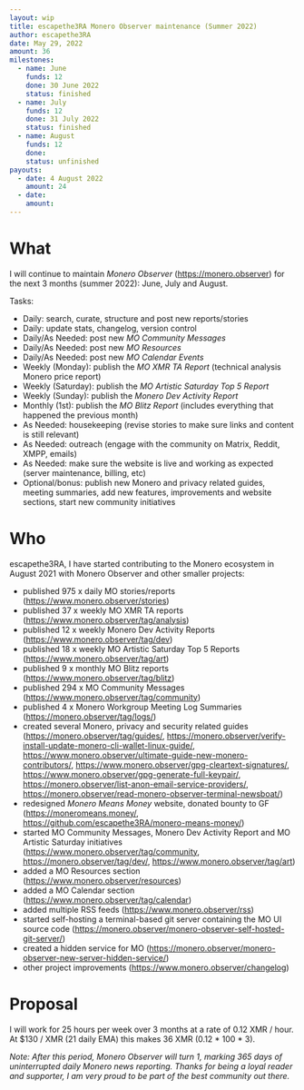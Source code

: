 ```yaml
---
layout: wip
title: escapethe3RA Monero Observer maintenance (Summer 2022)
author: escapethe3RA
date: May 29, 2022
amount: 36
milestones:
  - name: June
    funds: 12
    done: 30 June 2022
    status: finished
  - name: July
    funds: 12
    done: 31 July 2022
    status: finished
  - name: August
    funds: 12
    done:
    status: unfinished
payouts:
  - date: 4 August 2022
    amount: 24
  - date:
    amount:
---
```


# What

I will continue to maintain *Monero Observer* (https://monero.observer) for the next 3 months (summer 2022): June, July and August.

Tasks:

- Daily: search, curate, structure and post new reports/stories
- Daily: update stats, changelog, version control
- Daily/As Needed: post new *MO Community Messages*
- Daily/As Needed: post new *MO Resources*
- Daily/As Needed: post new *MO Calendar Events*
- Weekly (Monday): publish the *MO XMR TA Report* (technical analysis Monero price report)
- Weekly (Saturday): publish the *MO Artistic Saturday Top 5 Report*
- Weekly (Sunday): publish the *Monero Dev Activity Report*
- Monthly (1st): publish the *MO Blitz Report* (includes everything that happened the previous month)
- As Needed: housekeeping (revise stories to make sure links and content is still relevant)
- As Needed: outreach (engage with the community on Matrix, Reddit, XMPP, emails)
- As Needed: make sure the website is live and working as expected (server maintenance, billing, etc)
- Optional/bonus: publish new Monero and privacy related guides, meeting summaries, add new features, improvements and website sections, start new community initiatives

# Who

escapethe3RA, I have started contributing to the Monero ecosystem in August 2021 with Monero Observer and other smaller projects:

- published 975 x daily MO stories/reports (https://www.monero.observer/stories)
- published 37 x weekly MO XMR TA reports (https://www.monero.observer/tag/analysis)
- published 12 x weekly Monero Dev Activity Reports (https://www.monero.observer/tag/dev)
- published 18 x weekly MO Artistic Saturday Top 5 Reports (https://www.monero.observer/tag/art)
- published 9 x monthly MO Blitz reports (https://www.monero.observer/tag/blitz)
- published 294 x MO Community Messages (https://www.monero.observer/tag/community)
- published 4 x Monero Workgroup Meeting Log Summaries (https://monero.observer/tag/logs/)
- created several Monero, privacy and security related guides (https://monero.observer/tag/guides/, https://monero.observer/verify-install-update-monero-cli-wallet-linux-guide/, https://www.monero.observer/ultimate-guide-new-monero-contributors/, https://www.monero.observer/gpg-cleartext-signatures/, https://www.monero.observer/gpg-generate-full-keypair/, https://monero.observer/list-anon-email-service-providers/, https://monero.observer/read-monero-observer-terminal-newsboat/)
- redesigned *Monero Means Money* website, donated bounty to GF (https://moneromeans.money/, https://github.com/escapethe3RA/monero-means-money/)
- started MO Community Messages, Monero Dev Activity Report and MO Artistic Saturday initiatives (https://www.monero.observer/tag/community, https://monero.observer/tag/dev/, https://www.monero.observer/tag/art)
- added a MO Resources section (https://www.monero.observer/resources)
- added a MO Calendar section (https://www.monero.observer/tag/calendar)
- added multiple RSS feeds (https://www.monero.observer/rss)
- started self-hosting a terminal-based git server containing the MO UI source code (https://monero.observer/monero-observer-self-hosted-git-server/)
- created a hidden service for MO (https://monero.observer/monero-observer-new-server-hidden-service/)
- other project improvements (https://www.monero.observer/changelog)
 
# Proposal

I will work for 25 hours per week over 3 months at a rate of 0.12 XMR / hour. At $130 / XMR (21 daily EMA) this makes 36 XMR (0.12 * 100 * 3).

*Note: After this period, Monero Observer will turn 1, marking 365 days of uninterrupted daily Monero news reporting. Thanks for being a loyal reader and supporter, I am very proud to be part of the best community out there.*

